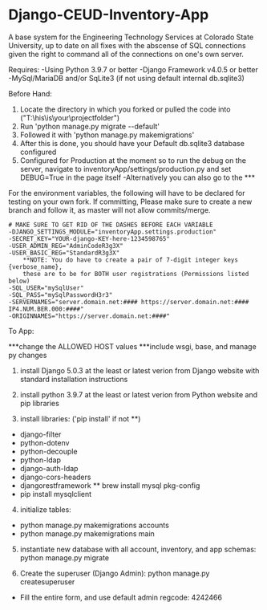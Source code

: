 # Django-CEUD-Inventory-App
A base system for the Engineering Technology Services at Colorado State University, up to date on all fixes with the abscense of SQL connections given the right to command all of the connections on one's own server.

Requires:
    -Using Python 3.9.7 or better
    -Django Framework v4.0.5 or better
    -MySql/MariaDB and/or SqLite3 (if not using default internal db.sqlite3)

Before Hand:
1. Locate the directory in which you forked or pulled the code into ("T:\\his\is\your\projectfolder")
2. Run 'python manage.py migrate --default'
3. Followed it with 'python manage.py makemigrations'
4. After this is done, you should have your Default db.sqlite3 database configured
5. Configured for Production at the moment so to run the debug on the server, navigate to inventoryApp/settings/production.py and set DEBUG=True in the page itself
    -Alternatively you can also go to the ***

For the environment variables, the following will have to be declared for testing on your own fork.
If committing, Please make sure to create a new branch and follow it, as master will not allow commits/merge.

    # MAKE SURE TO GET RID OF THE DASHES BEFORE EACH VARIABLE
    -DJANGO_SETTINGS_MODULE="inventoryApp.settings.production"
    -SECRET_KEY="YOUR-django-KEY-here-1234598765"
    -USER_ADMIN_REG="AdminCodeR3g3X"
    -USER_BASIC_REG="StandardR3g3X"
        **NOTE: You do have to create a pair of 7-digit integer keys {verbose_name},
        these are to be for BOTH user registrations (Permissions listed below)
    -SQL_USER="mySqlUser"
    -SQL_PASS="mySqlPasswordH3r3"
    -SERVERNAMES="server.domain.net:#### https://server.domain.net:#### IP4.NUM.BER.000:####"
    -ORIGINNAMES="https://server.domain.net:####"

To App:


***change the ALLOWED HOST values
***include wsgi, base, and manage py changes

1. install Django 5.0.3 at the least or latest verion from Django website with standard installation instructions

2. install python 3.9.7 at the least or latest verion from Python website and pip libraries

3. install libraries: ('pip install' if not **)
* django-filter
* python-dotenv
* python-decouple
* python-ldap
* django-auth-ldap
* django-cors-headers
* djangorestframework
** brew install mysql pkg-config
* pip install mysqlclient

4. initialize tables: 
* python manage.py makemigrations accounts
* python manage.py makemigrations main

5. instantiate new database with all account, inventory, and app schemas: python manage.py migrate

6. Create the superuser (Django Admin): python manage.py createsuperuser
* Fill the entire form, and use default admin regcode: 4242466

